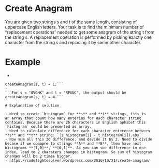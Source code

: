 
# Create Anagram

You are given two strings s and t of the same length, consisting of uppercase English letters. Your task is to find the minimum number of “replacement operations” needed to get some anagram of the string t from the string s. A replacement operation is performed by picking exactly one character from the string s and replacing it by some other character.


# Example

- 
```For s = "AABAA" and t = "BBAAA", the output should be
createAnagram(s, t) = 1;```
- 
```For s = "OVGHK" and t = "RPGUC", the output should be
createAnagram(s, t) = 4.```

# Explanation of solution

- Need to create `histogram` for **s** and **t** strings, this is
an array that count how many enteries for each character string contains. Because there are 26 characters in English aphabet this `histogram` could be presented as array.
- Need to calculate difference for each character enterence between **s** and **t** string: `(s_histogram[i] - t_histogram[i]).abs`
- Now sum all this 26 difference, and devide it by 2. Need to divide becase if we comapre to strings **A** and **B**, them have next histograms **[1,0]**, **[0,1]**. As you can see difference in one index, lead to 2 charaters changed in histogram. So sum of histogram changes will be 2 times bigger.
- https://codefightssolver.wordpress.com/2016/10/21/create-anagram/